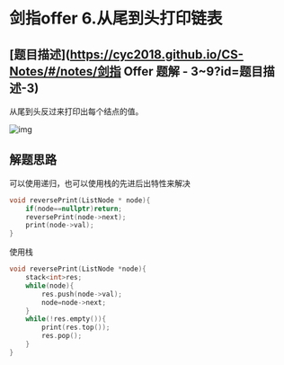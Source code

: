 # 剑指offer 6.从尾到头打印链表

## [题目描述](https://cyc2018.github.io/CS-Notes/#/notes/剑指 Offer 题解 - 3~9?id=题目描述-3)

从尾到头反过来打印出每个结点的值。

![img](https://cs-notes-1256109796.cos.ap-guangzhou.myqcloud.com/f5792051-d9b2-4ca4-a234-a4a2de3d5a57.png)

## 解题思路

可以使用递归，也可以使用栈的先进后出特性来解决

```cpp
void reversePrint(ListNode * node){
    if(node==nullptr)return;
    reversePrint(node->next);
    print(node->val);
}
```

使用栈

```cpp
void reversePrint(ListNode *node){
    stack<int>res;
    while(node){
        res.push(node->val);
        node=node->next;
    }
    while(!res.empty()){
        print(res.top());
        res.pop();
    }
}
```


